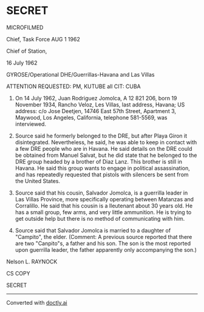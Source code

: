 # SECRET

MICROFILMED

Chief, Task Force AUG 1 1962

Chief of Station,

16 July 1962

GYROSE/Operational
DHE/Guerrillas-Havana and Las Villas

ATTENTION REQUESTED: PM, KUTUBE all CIT: CUBA

1. On 14 July 1962, Juan Rodriguez Jomolca, A 12 821 206, born 19 November 1934, Rancho Veloz, Les Villas, last address, Havana;
   US address: c/o Jose Deetjen, 14746 East 57th Street, Apartment 3, Maywood, Los Angeles, California, telephone 581-5569, was interviewed.

2. Source said he formerly belonged to the DRE, but after Playa Giron it disintegrated. Nevertheless, he said, he was able to keep in contact with a few DRE people who are in Havana. He said details on the DRE could be obtained from Manuel Salvat, but he did state that he belonged to the DRE group headed by a brother of Diaz Lanz. This brother is still in Havana. He said this group wants to engage in political assassination, and has repeatedly requested that pistols with silencers be sent from the United States.

3. Source said that his cousin, Salvador Jomolca, is a guerrilla leader in Las Villas Province, more specifically operating between Matanzas and Corralillo. He said that his cousin is a Ileutenant about 30 years old. He has a small group, few arms, and very little ammunition. He is trying to get outside help but there is no method of communicating with him.

4. Source said that Salvador Jomolca is married to a daughter of "Campito", the elder. (Comment: A previous source reported that there are two "Canpito"s, a father and his son. The son is the most reported upon guerrilla leader, the father apparently only accompanying the son.)

Nelson L. RAYNOCK

CS COPY

SECRET


---
Converted with [doctly.ai](https://doctly.ai)